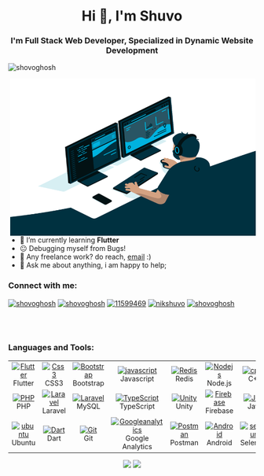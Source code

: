 <h1 align="center">Hi 👋, I'm Shuvo</h1>
<h3 align="center">I'm Full Stack Web Developer, Specialized in Dynamic Website Development</h3>

<p align="left"> <img src="https://komarev.com/ghpvc/?username=shovoghosh&label=Profile%20views&color=0e75b6&style=flat" alt="shovoghosh" /> </p>


<img align="right" alt="GIF" src="https://github.com/shovoghosh/shovoghosh/blob/main/code.gif?raw=true" width="500" height="320" />
<br />

- 🌱 I’m currently learning **Flutter**      
- 😐 Debugging myself from Bugs!
- 💼 Any freelance work? do reach, [email](mailto:shovoghosh@outlook.com) :)
- 💬 Ask me about anything, i am happy to help;
 

<h3 align="left">Connect with me:</h3>
<p align="left">
<a href="https://twitter.com/shovoghosh" target="blank"><img align="center" src="https://raw.githubusercontent.com/rahuldkjain/github-profile-readme-generator/master/src/images/icons/Social/twitter.svg" alt="shovoghosh" height="30" width="40" /></a>
<a href="https://linkedin.com/in/shovoghosh" target="blank"><img align="center" src="https://raw.githubusercontent.com/rahuldkjain/github-profile-readme-generator/master/src/images/icons/Social/linked-in-alt.svg" alt="shovoghosh" height="30" width="40" /></a>
<a href="https://stackoverflow.com/users/11599469" target="blank"><img align="center" src="https://raw.githubusercontent.com/rahuldkjain/github-profile-readme-generator/master/src/images/icons/Social/stack-overflow.svg" alt="11599469" height="30" width="40" /></a>
<a href="https://fb.com/nikshuvo" target="blank"><img align="center" src="https://raw.githubusercontent.com/rahuldkjain/github-profile-readme-generator/master/src/images/icons/Social/facebook.svg" alt="nikshuvo" height="30" width="40" /></a>
<a href="https://www.hackerrank.com/shovoghosh" target="blank"><img align="center" src="https://raw.githubusercontent.com/rahuldkjain/github-profile-readme-generator/master/src/images/icons/Social/hackerrank.svg" alt="shovoghosh" height="30" width="40" /></a>
</p>
<br />
<br />
<h3 align="left">Languages and Tools:</h3>


<table align="center">
  <tr>
      <td align="center" width="96">
      <a href="#Flutter">
        <img src="https://www.vectorlogo.zone/logos/flutterio/flutterio-icon.svg" width="48" height="48" alt="Flutter" />
      </a>
      <br>Flutter
    </td>
    <td align="center" width="96">
      <a href="#css3">
        <img src="https://upload.wikimedia.org/wikipedia/commons/thumb/6/62/CSS3_logo.svg/48px-CSS3_logo.svg.png" width="48" height="48" alt="Css3" />
      </a>
      <br>CSS3
    </td>
     <td align="center" width="96">
      <a href="#bootstrap">
        <img src="https://cdn.worldvectorlogo.com/logos/bootstrap-4.svg" width="48" height="48" alt="Bootstrap" />
      </a>
      <br>Bootstrap
    </td>
     <td align="center" width="96">
      <a href="#js">
        <img src="https://upload.wikimedia.org/wikipedia/commons/thumb/9/99/Unofficial_JavaScript_logo_2.svg/1024px-Unofficial_JavaScript_logo_2.svg.png" width="48" height="48" alt="javascript" />
      </a>
      <br>Javascript
    </td>
     <td align="center" width="96">
      <a href="#Redis">
        <img src="https://www.vectorlogo.zone/logos/redis/redis-icon.svg" width="48" height="48" alt="Redis" />
      </a>
      <br>Redis
    </td>
     <td align="center" width="96">
      <a href="#Nodejs">
        <img src="https://www.vectorlogo.zone/logos/nodejs/nodejs-icon.svg" width="48" height="48" alt="Nodejs" />
      </a>
      <br>Node.js
    </td>
	<td align="center" width="96">
      <a href="#cplus">
        <img src="https://cdn.worldvectorlogo.com/logos/c.svg" width="48" height="48" alt="cplus" />
      </a>
      <br>C++
    </td>
	<td align="center" width="96">
      <a href="#Angular">
        <img src="https://www.vectorlogo.zone/logos/angular/angular-icon.svg" width="48" height="48" alt="Angular" />
      </a>
      <br>Angular.JS
    </td>
	
  </tr>

  <tr>
     <td align="center" width="96">
      <a href="#nuxtjs" >
        <img src="https://i.ibb.co/LzmYpDX/146-1466902-php-logo-png-transparent-php-logo-png-png-removebg-preview.png" width="48" height="48" alt="PHP" />
      </a>
      <br>PHP
    </td>
      <td align="center" width="96">
      <a href="#laravel">
        <img src="https://cdn.worldvectorlogo.com/logos/laravel-2.svg" width="48" height="48" alt="Laravel" />
      </a>
      <br>Laravel
    </td>
      <td align="center" width="96">
      <a href="#laravel">
        <img src="https://www.logo.wine/a/logo/MySQL/MySQL-Logo.wine.svg" width="48" height="48" alt="Laravel" />
      </a>
      <br>MySQL
    </td>
     <td align="center" width="96">
      <a href="#ts">
        <img src="https://upload.wikimedia.org/wikipedia/commons/thumb/4/4c/Typescript_logo_2020.svg/1200px-Typescript_logo_2020.svg.png" width="48" height="48" alt="TypeScript" />
      </a>
      <br>TypeScript
    </td>
     <td align="center" width="96">
        <a href="#Unity">
            <img src="https://www.vectorlogo.zone/logos/unity3d/unity3d-icon.svg" width="48" height="48"
                alt="Unity" />
        </a>
        <br>Unity
    </td>
    <td align="center" width="96">
        <a href="#Firebase">
            <img src="https://www.vectorlogo.zone/logos/firebase/firebase-icon.svg" width="48"
                height="48" alt="Firebase" />
        </a>
        <br>Firebase
    </td>
	<td align="center" width="96">
      <a href="#Java">
        <img src="https://www.vectorlogo.zone/logos/java/java-icon.svg" width="48" height="48" alt="Java" />
      </a>
      <br>Java
    </td>
	<td align="center" width="96">
      <a href="#photoshop">
        <img src="https://cdn.worldvectorlogo.com/logos/photoshop-cc-4.svg" width="48" height="48" alt="photoshop" />
      </a>
      <br>Photoshop
    </td>
  </tr>
   <tr>
      <td align="center" width="96">
      <a href="#ubuntu" >
        <img src="https://seeklogo.com/images/U/ubuntu-logo-8FDEC6A07B-seeklogo.com.png" width="48" height="48" alt="ubuntu" />
      </a>
      <br>Ubuntu
    </td>
     <td align="center" width="96">
      <a href="#dart">
        <img src="https://www.vectorlogo.zone/logos/dartlang/dartlang-icon.svg" width="48" height="48" alt="Dart" />
      </a>
      <br>Dart
    </td>
      <td align="center" width="96">
      <a href="#git" >
        <img src="https://upload.wikimedia.org/wikipedia/commons/thumb/3/3f/Git_icon.svg/1200px-Git_icon.svg.png" width="48" height="48" alt="Git" />
      </a>
      <br>Git
    </td>
      <td align="center"  width="96">
      <a href="#Googleanalytics">
        <img src="https://www.vectorlogo.zone/logos/google_analytics/google_analytics-icon.svg" width="48" height="48" alt="Googleanalytics" />
      </a>
      <br>Google Analytics
    </td>
      <td align="center" width="96">
      <a href="#postman" >
        <img src="https://www.vectorlogo.zone/logos/getpostman/getpostman-icon.svg" width="48" height="48" alt="Postman" />
      </a>
      <br>Postman
    </td>
      <td align="center" width="96">
      <a href="#android" >
        <img src="https://www.vectorlogo.zone/logos/android/android-icon.svg" width="48" height="48" alt="Android" />
      </a>
      <br>Android
    </td>
	<td align="center" width="96">
      <a href="#selenium">
        <img src="https://github.com/gilbarbara/logos/blob/master/logos/selenium.svg" width="48" height="48" alt="selenium" />
      </a>
      <br>Selenium
    </td>
	<td align="center" width="96">
      <a href="#Sketch">
        <img src="https://www.vectorlogo.zone/logos/sketchapp/sketchapp-icon.svg" width="48" height="48" alt="Sketch" />
      </a>
      <br>Sketch
    </td>
  </tr>
</table>

<div align="center">
<h2 align="center" style="margin: 5px 10px;"> </h2> 

[![](https://github-readme-stats.vercel.app/api?username=shovoghosh&show_icons=true&theme=github_dark&hide_border=true&locale=en)](https://github.com/shovoghosh) [![](https://github-readme-streak-stats.herokuapp.com?user=shovoghosh&theme=dark&hide_border=true&background=0D1117)](https://git.io/streak-stats)

</div>
